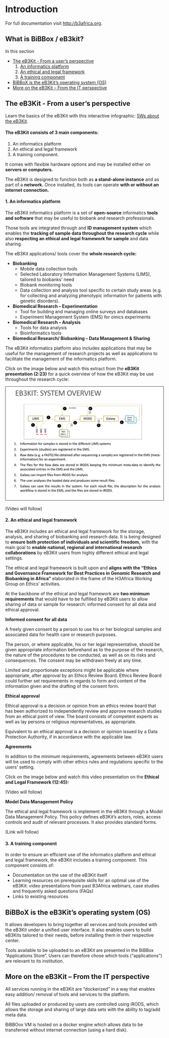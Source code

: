 # Introduction
For full documentation visit <http://b3africa.org>.

## What is BiBBox / eB3kit?
In this section
* [The eB3Kit - From a user’s perspective](#users-perspective)
    1. [An informatics platform](#informatics-platform)
    2. [An ethical and legal framework](#ethical-legal-framework)
    3. [A training component](#training-component)
* [BiBBoX is the eB3Kit’s operating system (OS)](#operating-system)
* [More on the eB3Kit – From the IT perspective](#more)


## <a name="users-perspective"></a>The eB3Kit - From a user’s perspective

Learn the basics of the eB3Kit with this interactive infographic: [5Ws about the eB3Kit](http://www.b3africa.org/?page_id=1494). 

#### The eB3Kit consists of 3 main components:
1. An informatics platform
2. An ethical and legal framework
3. A training component.

It comes with flexible hardware options and may be installed either on **servers or computers.**
 
The eB3Kit is designed to function both as **a stand-alone instance** and as part of a **network.** Once installed, its tools can operate **with or without an internet connection.**

#### <a name="informatics-platform"></a>1. An informatics platform

The eB3Kit informatics platform is a set of **open-source** informatics **tools and software** that may be useful to biobank and research professionals.
 
Those tools are integrated through and **ID management system** which enables the **tracking of sample data throughout the research cycle** while also **respecting an ethical and legal framework for sample** and data sharing.
 
The eB3Kit applications/ tools cover the **whole research cycle:**

* **Biobanking** 
    * Mobile data collection tools
    * Selected Laboratory Information Management Systems (LIMS), tailored to biobanks’ need
    * Biobank monitoring tools
    * Data collection and analysis tool specific to certain study areas (e.g. for collecting and analyzing phenotypic information for patients with genetic disorders).
* **Biomedical Research – Experimentation**
    * Tool for building and managing online surveys and databases
    * Experiment Management System (EMS) for omics experiments
* **Biomedical Research – Analysis** 
    * Tools for data analysis
    * Bioinformatics tools
* **Biomedical Research/ Biobanking – Data Management & Sharing**

The eB3Kit informatics platform also includes applications that may be useful for the management of research projects as well as applications to facilitate the management of the informatics platform.

Click on the image below and watch this extract from the **eB3Kit presentation (2:23)** for a quick overview of how the eB3Kit may be use throughout the research cycle:

![System Overview](images/introduction/system_overview.png "System Overview")

(Video will follow)
 
#### <a name="ethical-legal-framework"></a>2. An ethical and legal framework

The eB3Kit includes an ethical and legal framework for the storage, analysis, and sharing of biobanking and research data. It is being designed to **ensure both protection of individuals and scientific freedom,** with the main goal to **enable national, regional and international research collaborations** by eB3Kit users from highly different ethical and legal settings.

The ethical and legal framework is built upon and **aligns with the “Ethics and Governance Framework for Best Practices in Genomic Research and Biobanking in Africa”** elaborated in the frame of the H3Africa Working Group on Ethics’ activities.
  
At the backbone of the ethical and legal framework are **two minimum requirements** that would have to be fulfilled by eB3Kit users to allow sharing of data or sample for research: informed consent for all data and ethical approval.
 
**Informed consent for all data**
 
A freely given consent by a person to use his or her biological samples and associated data for health care or research purposes.

The person, or where applicable, his or her legal representative, should be given appropriate information beforehand as to the purpose of the research, the nature of the procedures to be conducted, as well as on its risks and consequences. The consent may be withdrawn freely at any time.

Limited and proportionate exceptions might be applicable where appropriate, after approval by an Ethics Review Board. Ethics Review Board could further set requirements in regards to form and content of the information given and the drafting of the consent form.

**Ethical approval**
 
Ethical approval is a decision or opinion from an ethics review board that has been authorized to independently review and approve research studies from an ethical point of view. The board consists of competent experts as well as lay persons or religious representatives, as appropriate.

Equivalent to an ethical approval is a decision or opinion issued by a Data Protection Authority, if in accordance with the applicable law.

**Agreements**

In addition to the minimum requirements, agreements between eB3Kit users will be used to comply with other ethics rules and regulations specific to the users’ setting.

Click on the image below and watch this video presentation on the **Ethical and Legal Framework (12:45):**

(Video will follow)


**Model Data Management Policy**

The ethical and legal framework is implement in the eB3Kit through a Model Data Management Policy. This policy defines eB3Kit’s actors, roles, access controls and audit of relevant processes. It also provides standard forms.

(Link will follow)


#### <a name="training-component"></a>3. A training component

In order to ensure an efficient use of the informatics platform and ethical and legal framework, the eB3Kit includes a training component. This component consists of:

* Documentation on the use of the eB3Kit itself
* Learning resources on prerequisite skills for an optimal use of the eB3Kit: video presentations from past B3Africa webinars, case studies and frequently asked questions (FAQs) 
* Links to existing resources


## <a name="operating-system"></a>BiBBoX is the eB3Kit’s operating system (OS)

It allows developers to bring together all services and tools provided with the eB3Kit under a unified user interface. It also enables users to build eB3Kits tailored to their needs, before installing them in their respective center.

Tools available to be uploaded to an eB3Kit are presented in the BiBBox “Applications Store”. Users can therefore chose which tools (“applications”) are relevant to its institution. 


## <a name="more"></a>More on the eB3Kit – From the IT perspective

All services running in the eB3Kit are “dockerized” in a way that enables easy addition/ removal of tools and services to the platform.

All files uploaded or produced by users are controlled using iRODS, which allows the storage and sharing of large data sets with the ability to tag/add meta data.
 
BiBBOox VM is hosted on a docker engine which allows data to be transferred without internet connection (using a hard disk).
